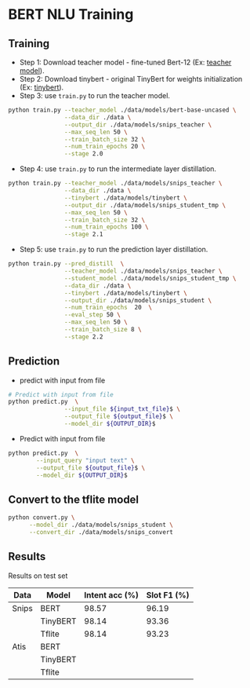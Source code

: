 # BERT NLU Training

## Training

- Step 1: Download teacher model - fine-tuned Bert-12
  (Ex: [teacher model](https://huggingface.co/bert-base-uncased/tree/main)).
- Step 2: Download tinybert - original TinyBert for weights initialization
  (Ex: [tinybert](https://drive.google.com/uc?export=download&id=1dDigD7QBv1BmE6pWU71pFYPgovvEqOOj)).
- Step 3: use `train.py` to run the teacher model.
```bash
python train.py --teacher_model ./data/models/bert-base-uncased \
                --data_dir ./data \
                --output_dir ./data/models/snips_teacher \
                --max_seq_len 50 \
                --train_batch_size 32 \
                --num_train_epochs 20 \
                --stage 2.0
```
- Step 4: use `train.py` to run the intermediate layer distillation.
```bash
python train.py --teacher_model ./data/models/snips_teacher \
                --data_dir ./data \
                --tinybert ./data/models/tinybert \
                --output_dir ./data/models/snips_student_tmp \
                --max_seq_len 50 \
                --train_batch_size 32 \
                --num_train_epochs 100 \
                --stage 2.1
```
- Step 5: use `train.py` to run the prediction layer distillation.
```bash
python train.py --pred_distill  \
                --teacher_model ./data/models/snips_teacher \
                --student_model ./data/models/snips_student_tmp \
                --data_dir ./data \
                --tinybert ./data/models/tinybert \
                --output_dir ./data/models/snips_student \
                --num_train_epochs  20  \
                --eval_step 50 \
                --max_seq_len 50 \
                --train_batch_size 8 \
                --stage 2.2
```

## Prediction

- predict with input from file
```bash
# Predict with input from file
python predict.py  \
                --input_file ${input_txt_file}$ \
                --output_file ${output_file}$ \
                --model_dir ${OUTPUT_DIR}$
``` 

- Predict with input from file
```bash
python predict.py  \
        --input_query "input text" \
        --output_file ${output_file}$ \
        --model_dir ${OUTPUT_DIR}$                 
```

## Convert to the tflite model

```bash
python convert.py \
      --model_dir ./data/models/snips_student \
      --convert_dir ./data/models/snips_convert
```

## Results

Results on test set

| Data   | Model         | Intent acc (%) | Slot F1 (%) |
|--------| --------------|----------------|-------------|
| Snips  | BERT          |      98.57     |    96.19    |
|        | TinyBERT      |      98.14     |    93.36    |
|        | Tflite        |      98.14     |    93.23    |
| Atis   | BERT          |                |             |
|        | TinyBERT      |                |             |
|        | Tflite        |                |             |